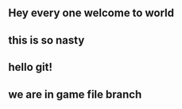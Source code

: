 
## Hey every one welcome to world

## this is so nasty
## hello git!

## we are in game file branch
